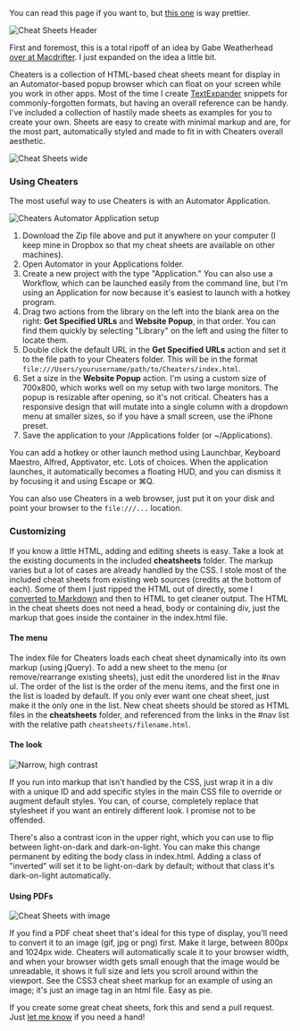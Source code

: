 You can read this page if you want to, but [this one](http://ttscoff.github.com/cheaters/) is way prettier.

![Cheat Sheets Header](http://brettterpstra.com/wp-content/uploads/2012/03/Cheat-Sheets-Header.jpg)

[macdrifter]: http://www.macdrifter.com/2012/02/markdown-cheat-sheets-and-marked/
[gather]: http://brettterpstra.com/introducing-gather-a-cocoa-markdownifier/
[te]: http://smilesoftware.com/TextExpander/
[marky]: http://markdownrules.com/

First and foremost, this is a total ripoff of an idea by Gabe Weatherhead [over at Macdrifter][macdrifter]. I just expanded on the idea a little bit.

Cheaters is a collection of HTML-based cheat sheets meant for display in an Automator-based popup browser which can float on your screen while you work in other apps. Most of the time I create [TextExpander][te] snippets for commonly-forgotten formats, but having an overall reference can be handy. I've included a collection of hastily made sheets as examples for you to create your own. Sheets are easy to create with minimal markup and are, for the most part, automatically styled and made to fit in with Cheaters overall aesthetic.


![Cheat Sheets wide](http://brettterpstra.com/wp-content/uploads/2012/03/Cheat-Sheets-wide.jpg)

### Using Cheaters

The most useful way to use Cheaters is with an Automator Application.

![Cheaters Automator Application setup](http://brettterpstra.com/wp-content/uploads/2012/03/Cheaters-Automator.jpg)

1. Download the Zip file above and put it anywhere on your computer (I keep mine in Dropbox so that my cheat sheets are available on other machines). 
2. Open Automator in your Applications folder. 
3. Create a new project with the type "Application." You can also use a Workflow, which can be launched easily from the command line, but I'm using an Application for now because it's easiest to launch with a hotkey program.
4. Drag two actions from the library on the left into the blank area on the right: **Get Specified URLs** and **Website Popup**, in that order. You can find them quickly by selecting "Library" on the left and using the filter to locate them.
5. Double click the default URL in the **Get Specified URLs** action and set it to the file path to your Cheaters folder. This will be in the format `file:///Users/yourusername/path/to/Cheaters/index.html`.
6. Set a size in the **Website Popup** action. I'm using a custom size of 700x800, which works well on my setup with two large monitors. The popup is resizable after opening, so it's not critical. Cheaters has a responsive design that will mutate into a single column with a dropdown menu at smaller sizes, so if you have a small screen, use the iPhone preset.
7. Save the application to your /Applications folder (or ~/Applications).

You can add a hotkey or other launch method using Launchbar, Keyboard Maestro, Alfred, Apptivator, etc. Lots of choices. When the application launches, it automatically becomes a floating HUD, and you can dismiss it by focusing it and using Escape or ⌘Q.

You can also use Cheaters in a web browser, just put it on your disk and point your browser to the `file:///...` location.

### Customizing

If you know a little HTML, adding and editing sheets is easy. Take a look at the existing documents in the included **cheatsheets** folder. The markup varies but a lot of cases are already handled by the CSS. I stole most of the included cheat sheets from existing web sources (credits at the bottom of each). Some of them I just ripped the HTML out of directly, some I [converted][marky] [to Markdown][gather] and then to HTML to get cleaner output. The HTML in the cheat sheets does not need a head, body or containing div, just the markup that goes inside the container in the index.html file.

#### The menu

The index file for Cheaters loads each cheat sheet dynamically into its own markup (using jQuery). To add a new sheet to the menu (or remove/rearrange existing sheets), just edit the unordered list in the #nav ul. The order of the list is the order of the menu items, and the first one in the list is loaded by default. If you only ever want one cheat sheet, just make it the only one in the list. New cheat sheets should be stored as HTML files in the **cheatsheets** folder, and referenced from the links in the #nav list with the relative path `cheatsheets/filename.html`.

#### The look

![Narrow, high contrast](http://brettterpstra.com/wp-content/uploads/2012/03/Cheat-Sheets-narrow-high-contrast.jpg)

If you run into markup that isn't handled by the CSS, just wrap it in a div with a unique ID and add specific styles in the main CSS file to override or augment default styles. You can, of course, completely replace that stylesheet if you want an entirely different look. I promise not to be offended.

There's also a contrast icon in the upper right, which you can use to flip between light-on-dark and dark-on-light. You can make this change permanent by editing the body class in index.html. Adding a class of "inverted" will set it to be light-on-dark by default; without that class it's dark-on-light automatically.

#### Using PDFs

![Cheat Sheets with image](http://brettterpstra.com/wp-content/uploads/2012/03/Cheat-Sheets-Wide-Image.jpg)

If you find a PDF cheat sheet that's ideal for this type of display, you'll need to convert it to an image (gif, jpg or png) first. Make it large, between 800px and 1024px wide. Cheaters will automatically scale it to your browser width, and when your browser width gets small enough that the image would be unreadable, it shows it full size and lets you scroll around within the viewport. See the CSS3 cheat sheet markup for an example of using an image; it's just an image tag in an html file. Easy as pie.

If you create some great cheat sheets, fork this and send a pull request. Just [let me know](http://brettterpstra.com/contact) if you need a hand!

